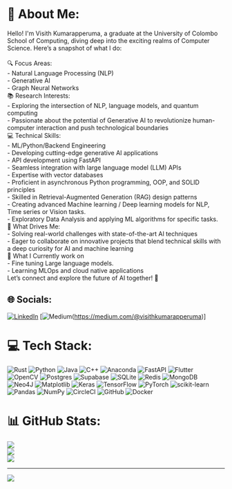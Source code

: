# 💫 About Me:
Hello! I'm Visith Kumarapperuma, a graduate at the University of Colombo School of Computing, diving deep into the exciting realms of Computer Science. Here’s a snapshot of what I do:<br><br>🔍 Focus Areas:<br> - Natural Language Processing (NLP)<br> - Generative AI<br> - Graph Neural Networks<br>📚 Research Interests:<br> - Exploring the intersection of NLP, language models, and quantum computing<br> - Passionate about the potential of Generative AI to revolutionize human-computer interaction and push technological boundaries<br>💻 Technical Skills:<br> - ML/Python/Backend Engineering<br> - Developing cutting-edge generative AI applications<br> - API development using FastAPI<br> - Seamless integration with large language model (LLM) APIs<br> - Expertise with vector databases<br> - Proficient in asynchronous Python programming, OOP, and SOLID principles<br> - Skilled in Retrieval-Augmented Generation (RAG) design patterns<br> - Creating advanced Machine learning / Deep learning models for NLP, Time series or Vision tasks.<br> - Exploratory Data Analysis and applying ML algorithms for specific tasks.<br>🚀 What Drives Me:<br> - Solving real-world challenges with state-of-the-art AI techniques<br> - Eager to collaborate on innovative projects that blend technical skills with a deep curiosity for AI and machine learning<br>🧩 What I Currently work on<br> - Fine tuning Large language models.<br> - Learning MLOps and cloud native applications <br>Let’s connect and explore the future of AI together! 🚀


## 🌐 Socials:
[![LinkedIn](https://img.shields.io/badge/LinkedIn-%230077B5.svg?logo=linkedin&logoColor=white)](https://www.linkedin.com/in/visith-kumarapperuma-283851200/) 
[![Medium](https://raw.githubusercontent.com/rahuldkjain/github-profile-readme-generator/master/src/images/icons/Social/medium.svg)(https://medium.com/@visithkumarapperuma)]

# 💻 Tech Stack:
![Rust](https://img.shields.io/badge/rust-%23000000.svg?style=for-the-badge&logo=rust&logoColor=white) ![Python](https://img.shields.io/badge/python-3670A0?style=for-the-badge&logo=python&logoColor=ffdd54) ![Java](https://img.shields.io/badge/java-%23ED8B00.svg?style=for-the-badge&logo=openjdk&logoColor=white) ![C++](https://img.shields.io/badge/c++-%2300599C.svg?style=for-the-badge&logo=c%2B%2B&logoColor=white) ![Anaconda](https://img.shields.io/badge/Anaconda-%2344A833.svg?style=for-the-badge&logo=anaconda&logoColor=white) ![FastAPI](https://img.shields.io/badge/FastAPI-005571?style=for-the-badge&logo=fastapi) ![Flutter](https://img.shields.io/badge/Flutter-%2302569B.svg?style=for-the-badge&logo=Flutter&logoColor=white) ![OpenCV](https://img.shields.io/badge/opencv-%23white.svg?style=for-the-badge&logo=opencv&logoColor=white) ![Postgres](https://img.shields.io/badge/postgres-%23316192.svg?style=for-the-badge&logo=postgresql&logoColor=white) ![Supabase](https://img.shields.io/badge/Supabase-3ECF8E?style=for-the-badge&logo=supabase&logoColor=white) ![SQLite](https://img.shields.io/badge/sqlite-%2307405e.svg?style=for-the-badge&logo=sqlite&logoColor=white) ![Redis](https://img.shields.io/badge/redis-%23DD0031.svg?style=for-the-badge&logo=redis&logoColor=white) ![MongoDB](https://img.shields.io/badge/MongoDB-%234ea94b.svg?style=for-the-badge&logo=mongodb&logoColor=white) ![Neo4J](https://img.shields.io/badge/Neo4j-008CC1?style=for-the-badge&logo=neo4j&logoColor=white) ![Matplotlib](https://img.shields.io/badge/Matplotlib-%23ffffff.svg?style=for-the-badge&logo=Matplotlib&logoColor=black) ![Keras](https://img.shields.io/badge/Keras-%23D00000.svg?style=for-the-badge&logo=Keras&logoColor=white) ![TensorFlow](https://img.shields.io/badge/TensorFlow-%23FF6F00.svg?style=for-the-badge&logo=TensorFlow&logoColor=white) ![PyTorch](https://img.shields.io/badge/PyTorch-%23EE4C2C.svg?style=for-the-badge&logo=PyTorch&logoColor=white) ![scikit-learn](https://img.shields.io/badge/scikit--learn-%23F7931E.svg?style=for-the-badge&logo=scikit-learn&logoColor=white) ![Pandas](https://img.shields.io/badge/pandas-%23150458.svg?style=for-the-badge&logo=pandas&logoColor=white) ![NumPy](https://img.shields.io/badge/numpy-%23013243.svg?style=for-the-badge&logo=numpy&logoColor=white) ![CircleCI](https://img.shields.io/badge/circleci-%23161616.svg?style=for-the-badge&logo=circleci&logoColor=white) ![GitHub](https://img.shields.io/badge/github-%23121011.svg?style=for-the-badge&logo=github&logoColor=white) ![Docker](https://img.shields.io/badge/docker-%230db7ed.svg?style=for-the-badge&logo=docker&logoColor=white)
# 📊 GitHub Stats:
![](https://github-readme-stats.vercel.app/api?username=visith1577&theme=github_dark_dimmed&hide_border=false&include_all_commits=false&count_private=true)<br/>
![](https://github-readme-streak-stats.herokuapp.com/?user=visith1577&theme=github_dark_dimmed&hide_border=false)<br/>
![](https://github-readme-stats.vercel.app/api/top-langs/?username=visith1577&theme=github_dark_dimmed&hide_border=false&include_all_commits=false&count_private=true&layout=compact)

---
[![](https://visitcount.itsvg.in/api?id=visith1577&icon=0&color=1)](https://visitcount.itsvg.in)

<!-- Proudly created with GPRM ( https://gprm.itsvg.in ) -->
